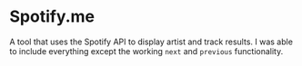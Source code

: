 # Spotify.me

A tool that uses the Spotify API to display artist and track results. I was able to include everything except the working `next` and `previous` functionality. 
